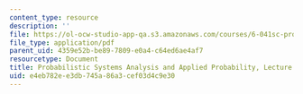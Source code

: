 ```yaml
---
content_type: resource
description: ''
file: https://ol-ocw-studio-app-qa.s3.amazonaws.com/courses/6-041sc-probabilistic-systems-analysis-and-applied-probability-fall-2013/e4eb782ee3db745a86a3cef03d4c9e30_MIT6_041SCF13_L11.pdf
file_type: application/pdf
parent_uid: 4359e52b-be89-7809-e0a4-c64ed6ae4af7
resourcetype: Document
title: Probabilistic Systems Analysis and Applied Probability, Lecture 11
uid: e4eb782e-e3db-745a-86a3-cef03d4c9e30
---
```

